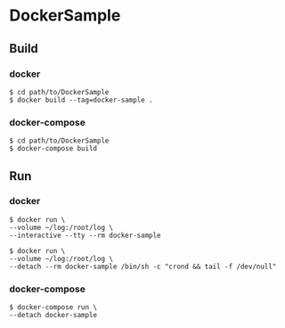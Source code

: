 # DockerSample

## Build

### docker
```
$ cd path/to/DockerSample
$ docker build --tag=docker-sample .
```

### docker-compose
```
$ cd path/to/DockerSample
$ docker-compose build
```

## Run

### docker
```
$ docker run \
--volume ~/log:/root/log \
--interactive --tty --rm docker-sample
```
```
$ docker run \
--volume ~/log:/root/log \
--detach --rm docker-sample /bin/sh -c "crond && tail -f /dev/null"
```

### docker-compose
```
$ docker-compose run \
--detach docker-sample
```
